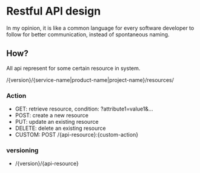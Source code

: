 # Restful API design

In my opinion, it is like a common language for every software developer to follow for better communication, 
instead of spontaneous naming.

## How?

All api represent for some certain resource in system.

/{version}/{service-name|product-name|project-name}/resources/

### Action
- GET: retrieve resource, condition: ?attribute1=value1&...
- POST: create a new resource
- PUT: update an existing resource
- DELETE: delete an existing resource
- CUSTOM: POST /{api-resource}:{custom-action}

### versioning
- /{version}/{api-resource}
